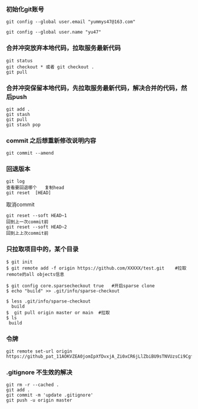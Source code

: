 ### 初始化git账号

```git
git config --global user.email "yummys47@163.com"

git config --global user.name "yu47"
```

### 合并冲突放弃本地代码，拉取服务最新代码

```
git status
git checkout * 或者 git checkout .
git pull
```

### 合并冲突保留本地代码，先拉取服务最新代码，解决合并的代码，然后push

```
git add .
git stash
git pull
git stash pop

```

### commit 之后想重新修改说明内容

```
git commit --amend
```

### 回退版本

```
git log
查看要回退哪个   复制head
git reset  [HEAD] 
```

 取消commit

```
git reset --soft HEAD~1 
回到上一次commit前
git reset --soft HEAD~2
回到上上次commit前
```

### 只拉取项目中的，某个目录

```
$ git init
$ git remote add -f origin https://github.com/XXXXX/test.git    #拉取remote的all objects信息

$ git config core.sparsecheckout true   #开启sparse clone
$ echo "build" >> .git/info/sparse-checkout   

$ less .git/info/sparse-checkout
  build
$  git pull origin master or main  #拉取
$ ls
 build
```

### 令牌

```
git remote set-url origin https://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@github.com/yu47/work_note.git
```

### .gitignore 不生效的解决	

```
git rm -r --cached .
git add .
git commit -m 'update .gitignore'
git push -u origin master
```